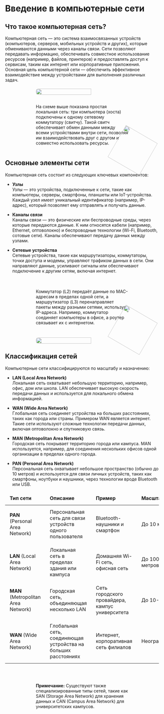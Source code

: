 # Введение в компьютерные сети

<h2 id="what-is-network">Что такое компьютерная сеть?</h2>

Компьютерная сеть — это система взаимосвязанных устройств (компьютеров, серверов, мобильных устройств и других), которые обмениваются данными через каналы связи. Сети позволяют передавать информацию, обеспечивать совместное использование ресурсов (например, файлов, принтеров) и предоставлять доступ к сервисам, таким как интернет или корпоративные приложения. Основная цель компьютерной сети — обеспечить эффективное взаимодействие между устройствами для выполнения различных задач.

<div style="position: relative; display: flex; justify-content: center; flex-direction: column; align-items: center;  margin: 20px 0;">
  <img width="60%" src="/theory/network.png" style="border-radius: 0.5rem;" />
    <div class='note' >На схеме выше показана простая локальная сеть: три компьютера (хоста) подключены к одному сетевому коммутатору (свитчу). Такой свитч обеспечивает обмен данными между всеми устройствами внутри сети, позволяя им взаимодействовать друг с другом и совместно использовать ресурсы.
    <img src="/cat4.svg" style="position: absolute; bottom: 0; right: 0; translate: 50% 50%; transform: rotate(30deg); width: 120px;">
    </div>
  
</div>

<h2 id="network-elements">Основные элементы сети</h2>

Компьютерная сеть состоит из следующих ключевых компонентов:

- **Узлы**  
  Узлы — это устройства, подключенные к сети, такие как компьютеры, серверы, смартфоны, планшеты или IoT-устройства. Каждый узел имеет уникальный идентификатор (например, IP-адрес), который позволяет ему отправлять и получать данные.

- **Каналы связи**  
  Каналы связи — это физические или беспроводные среды, через которые передаются данные. К ним относятся кабели (например, Ethernet, оптоволокно) и беспроводные технологии (Wi-Fi, Bluetooth, сотовые сети). Каналы обеспечивают передачу данных между узлами.

- **Сетевые устройства**  
 Сетевые устройства, такие как маршрутизаторы, коммутаторы, точки доступа и модемы, управляют трафиком данных в сети. Они направляют данные, усиливают сигналы или обеспечивают подключение к другим сетям, включая интернет.
<div style="position: relative; display: flex; justify-content: center; flex-direction: column; align-items: center; margin: 20px 0;">
    <div class="note">Коммутатор (L2) передаёт данные по MAC-адресам в пределах одной сети, а маршрутизатор (L3) перенаправляет пакеты между разными сетями, используя IP-адреса. Например, коммутатор соединяет компьютеры в офисе, а роутер связывает их с интернетом.
    <img src="/cat4.svg" style="position: absolute; bottom: 0; right: 0; translate: 50% 50%; transform: rotate(30deg); width: 120px;">
    </div>
  <img src="/theory/switch-router.jpg" style="width: 60%; margin-top: 25px; border-radius: 0.5rem;">
</div>

<h2 id="network-types">Классификация сетей</h2>

Компьютерные сети классифицируются по масштабу и назначению:

- **LAN (Local Area Network)**  
  Локальная сеть охватывает небольшую территорию, например, офис, дом или школа. LAN обеспечивает высокую скорость передачи данных и используется для локального обмена информацией.

- **WAN (Wide Area Network)**  
  Глобальная сеть соединяет устройства на больших расстояниях, таких как города или страны. Примером WAN является интернет. Такие сети используют сложные технологии передачи данных, включая оптоволокно и спутниковую связь.

- **MAN (Metropolitan Area Network)**  
  Городская сеть покрывает территорию города или кампуса. MAN используется, например, для соединения нескольких офисов одной организации в пределах одного города.

- **PAN (Personal Area Network)**  
 Персональная сеть охватывает небольшое пространство (обычно до 10 метров) и используется для связи личных устройств, таких как смартфоны, ноутбуки и наушники, через технологии вроде Bluetooth или USB.
<table>
    <thead>
      <tr>
        <th>Тип сети</th>
        <th>Описание</th>
        <th>Пример</th>
        <th>Масштаб</th>
      </tr>
    </thead>
    <tbody>
      <tr>
        <td><strong>PAN</strong> (Personal Area Network)</td>
        <td>Персональная сеть для связи устройств одного пользователя</td>
        <td>Bluetooth-наушники и смартфон</td>
        <td>До 10 метров</td>
      </tr>
      <tr>
        <td><strong>LAN</strong> (Local Area Network)</td>
        <td>Локальная сеть в пределах здания или кампуса</td>
        <td>Домашняя Wi-Fi сеть, офисная сеть</td>
        <td>До 100-1000 метров</td>
      </tr>
      <tr>
        <td><strong>MAN</strong> (Metropolitan Area Network)</td>
        <td>Городская сеть, объединяющая несколько LAN</td>
        <td>Сеть городского провайдера, кампус университета</td>
        <td>До 10-50 км</td>
      </tr>
      <tr>
        <td><strong>WAN</strong> (Wide Area Network)</td>
        <td>Глобальная сеть, соединяющая устройства на больших расстояниях</td>
        <td>Интернет, корпоративная сеть филиалов</td>
        <td>Неограниченно</td>
      </tr>
    </tbody>
  </table>
</div>
<div style="position: relative; display: flex; justify-content: center; flex-direction: column; align-items: center; margin: 20px 0;">
<div class="note">
  <p><strong>Примечание:</strong> Существуют также специализированные типы сетей, такие как SAN (Storage Area Network) для хранения данных и CAN (Campus Area Network) для университетских кампусов.</p>
</div>
</div>

<style>
 table {
    width: 100%;
    border-collapse: collapse;
    margin: 15px 0;
  }
  
   th,  td {
    padding: 12px 15px;
    border: 1px solid var(--detail-gray);
    text-align: left;
  }
  
 th {
    background-color: var(--element-gray);
    font-weight: bold;
  }
  
 tr:nth-child(even) {
    background-color: var(--element-gray);
  }

  .note {
    border-left: 4px solid var(--highlight-purple);
  background-color: var(--element-gray);
    width: 60%;
    min-height: 60px; 
    border-radius: 0.5rem;
    padding: 15px;
    position: relative;
    margin-top: 15px;
  }
</style>
